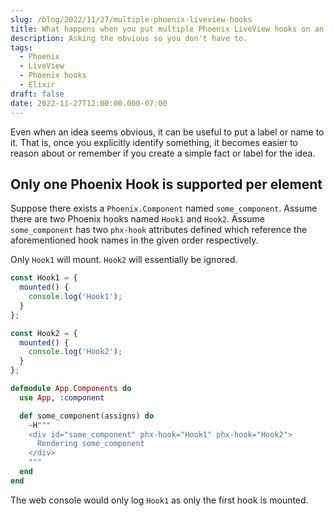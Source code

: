 ```yaml
---
slug: /blog/2022/11/27/multiple-phoenix-liveview-hooks
title: What happens when you put multiple Phoenix LiveView hooks on an element?
description: Asking the obvious so you don't have to.
tags:
  - Phoenix
  - LiveView
  - Phoenix hooks
  - Elixir
draft: false
date: 2022-11-27T12:00:00.000-07:00
---
```


Even when an idea seems obvious, it can be useful to put a label or name to it. That is, once you explicitly identify something, it becomes easier to reason about or remember if you create a simple fact or label for the idea.

## Only one Phoenix Hook is supported per element

Suppose there exists a `Phoenix.Component` named `some_component`. Assume there are two Phoenix hooks named `Hook1` and `Hook2`. Assume `some_component` has two `phx-hook` attributes defined which reference the aforementioned hook names in the given order respectively.

Only `Hook1` will mount. `Hook2` will essentially be ignored.

```javascript
const Hook1 = {
  mounted() {
    console.log('Hook1');
  }
};

const Hook2 = {
  mounted() {
    console.log('Hook2');
  }
};
```

```elixir
defmodule App.Components do
  use App, :component

  def some_component(assigns) do
    ~H"""
    <div id="some_component" phx-hook="Hook1" phx-hook="Hook2">
      Rendering some_component
    </div>
    """
  end
end
```

The web console would only log `Hook1` as only the first hook is mounted.
